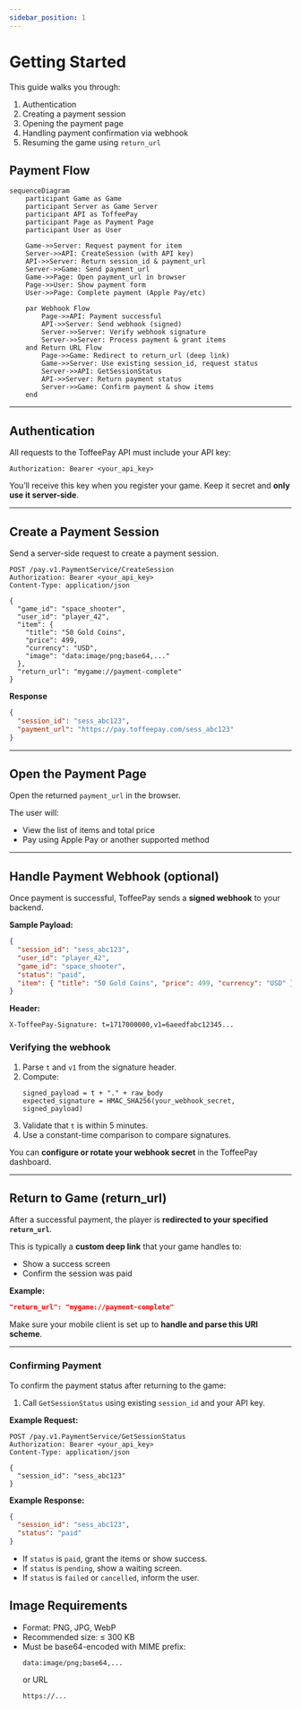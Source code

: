 ```yaml
---
sidebar_position: 1
---
```


# Getting Started

This guide walks you through:
1. Authentication
2. Creating a payment session
3. Opening the payment page
4. Handling payment confirmation via webhook
5. Resuming the game using `return_url`

## Payment Flow

```mermaid
sequenceDiagram
    participant Game as Game
    participant Server as Game Server
    participant API as ToffeePay
    participant Page as Payment Page
    participant User as User

    Game->>Server: Request payment for item
    Server->>API: CreateSession (with API key)
    API->>Server: Return session_id & payment_url
    Server->>Game: Send payment_url
    Game->>Page: Open payment_url in browser
    Page->>User: Show payment form
    User->>Page: Complete payment (Apple Pay/etc)
    
    par Webhook Flow
        Page->>API: Payment successful
        API->>Server: Send webhook (signed)
        Server->>Server: Verify webhook signature
        Server->>Server: Process payment & grant items
    and Return URL Flow
        Page->>Game: Redirect to return_url (deep link)
        Game->>Server: Use existing session_id, request status
        Server->>API: GetSessionStatus
        API->>Server: Return payment status
        Server->>Game: Confirm payment & show items
    end
```

---

## Authentication

All requests to the ToffeePay API must include your API key:

```http
Authorization: Bearer <your_api_key>
```

You’ll receive this key when you register your game. Keep it secret and **only use it server-side**.

---

## Create a Payment Session

Send a server-side request to create a payment session.

```http
POST /pay.v1.PaymentService/CreateSession
Authorization: Bearer <your_api_key>
Content-Type: application/json

{
  "game_id": "space_shooter",
  "user_id": "player_42",
  "item": {
    "title": "50 Gold Coins",
    "price": 499,
    "currency": "USD",
    "image": "data:image/png;base64,..."
  },
  "return_url": "mygame://payment-complete"
}
```

**Response**

```json
{
  "session_id": "sess_abc123",
  "payment_url": "https://pay.toffeepay.com/sess_abc123"
}
```

---

## Open the Payment Page

Open the returned `payment_url` in the browser.

The user will:
- View the list of items and total price
- Pay using Apple Pay or another supported method

---

## Handle Payment Webhook (optional)

Once payment is successful, ToffeePay sends a **signed webhook** to your backend.

**Sample Payload:**
```json
{
  "session_id": "sess_abc123",
  "user_id": "player_42",
  "game_id": "space_shooter",
  "status": "paid",
  "item": { "title": "50 Gold Coins", "price": 499, "currency": "USD" }
}
```

**Header:**
```
X-ToffeePay-Signature: t=1717000000,v1=6aeedfabc12345...
```

### Verifying the webhook

1. Parse `t` and `v1` from the signature header.
2. Compute:
   ```
   signed_payload = t + "." + raw_body
   expected_signature = HMAC_SHA256(your_webhook_secret, signed_payload)
   ```
3. Validate that `t` is within 5 minutes.
4. Use a constant-time comparison to compare signatures.

You can **configure or rotate your webhook secret** in the ToffeePay dashboard.

---

## Return to Game (return_url)

After a successful payment, the player is **redirected to your specified `return_url`**.

This is typically a **custom deep link** that your game handles to:
- Show a success screen
- Confirm the session was paid

**Example:**
```json
"return_url": "mygame://payment-complete"
```

Make sure your mobile client is set up to **handle and parse this URI scheme**.

---

### Confirming Payment

To confirm the payment status after returning to the game:

1. Call `GetSessionStatus` using existing `session_id` and your API key.

**Example Request:**
```http
POST /pay.v1.PaymentService/GetSessionStatus
Authorization: Bearer <your_api_key>
Content-Type: application/json

{
  "session_id": "sess_abc123"
}
```

**Example Response:**
```json
{
  "session_id": "sess_abc123",
  "status": "paid"
}
```

- If `status` is `paid`, grant the items or show success.
- If `status` is `pending`, show a waiting screen.
- If `status` is `failed` or `cancelled`, inform the user.

## Image Requirements

- Format: PNG, JPG, WebP
- Recommended size: ≤ 300 KB
- Must be base64-encoded with MIME prefix:
  ```
  data:image/png;base64,...
  ```
  or URL
  ```
  https://...
  ```
